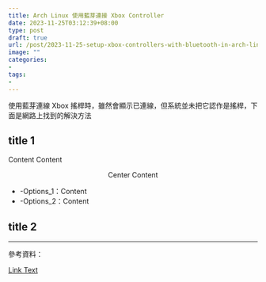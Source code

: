 ```yaml
---
title: Arch Linux 使用藍芽連接 Xbox Controller
date: 2023-11-25T03:12:39+08:00
type: post
draft: true
url: /post/2023-11-25-setup-xbox-controllers-with-bluetooth-in-arch-linux
image: ""
categories:
- 
tags:
-
---
```


使用藍芽連線 Xbox 搖桿時，雖然會顯示已連線，但系統並未把它認作是搖桿，下面是網路上找到的解決方法


## title 1

<span class="hl-blue">Content</span>
<span class="hl-red">Content</span>
<div style="text-align: center">Center Content</div>


* <span class="hl-green mono">-Options_1</span>：Content
* <span class="hl-green mono">-Options_2</span>：Content


## title 2

* * *

參考資料：

[Link Text](https://url)

